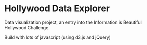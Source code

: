 # Hollywood Data Explorer

Data visualization project, an entry into the Information is Beautiful Hollywood Challenge.

Build with lots of javascript (using d3.js and jQuery)